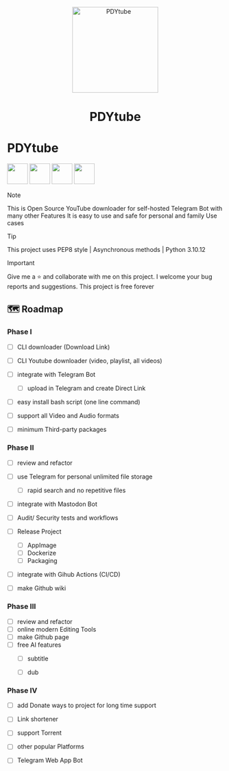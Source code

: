 <p align="center">
<img src="https://github.com/ImanMontajabi/PDYtube/assets/52942515/e1caffbc-bd00-4333-ad39-1ed4c9b01e36" alt="PDYtube" width="200">
</p>

<h1 align="center">PDYtube</h1>



# PDYtube


<img src="https://github.com/ImanMontajabi/PDYtube/assets/52942515/12f180cb-05cb-45ab-beb8-345b8a4b1829" width="48"> <img src="https://github.com/ImanMontajabi/PDYtube/assets/52942515/5b3bece1-67f9-44f3-9001-a39b340156ae" width=48> <img src="https://github.com/ImanMontajabi/PDYtube/assets/52942515/2cc927dd-2b6b-4e13-bd6a-a067293663c1" width=48> <img src="https://github.com/ImanMontajabi/PDYtube/assets/52942515/5d5e9456-36ac-4f92-b243-cc45ee6ef5e2" width=48>


> [!NOTE]
> This is Open Source YouTube downloader for self-hosted Telegram Bot with many other Features
> It is easy to use and safe for personal and family Use cases


> [!TIP]
> This project uses PEP8 style | Asynchronous methods | Python 3.10.12


> [!IMPORTANT]
> Give me a ⭐ and collaborate with me on this project. I welcome your bug reports and suggestions. This project is free forever


## 🗺️ Roadmap

 
### Phase I


- [ ] CLI downloader (Download Link)
- [ ] CLI Youtube downloader (video, playlist, all videos)
- [ ] integrate with Telegram Bot
  - [ ] upload in Telegram and create Direct Link
- [ ] easy install bash script (one line command)
- [ ] support all Video and Audio formats
- [ ] minimum Third-party packages


### Phase II


- [ ] review and refactor
- [ ] use Telegram for personal unlimited file storage
  - [ ] rapid search and no repetitive files
- [ ] integrate with Mastodon Bot
- [ ] Audit/ Security tests and workflows
- [ ] Release Project
  - [ ] AppImage
  - [ ] Dockerize
  - [ ] Packaging
- [ ] integrate with Gihub Actions (CI/CD)
- [ ] make Github wiki


### Phase III


- [ ] review and refactor
- [ ] online modern Editing Tools
- [ ] make Github page
- [ ] free AI features
  - [ ] subtitle
  - [ ] dub


### Phase IV


- [ ] add Donate ways to project for long time support
- [ ] Link shortener
- [ ] support Torrent
- [ ] other popular Platforms
- [ ] Telegram Web App Bot

